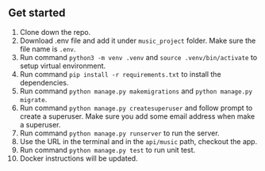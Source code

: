 ## Get started

1. Clone down the repo.
2. Download .env file and add it under `music_project` folder. Make sure the file name is `.env`.
3. Run command `python3 -m venv .venv` and `source .venv/bin/activate` to setup virtual environment.
4. Run command `pip install -r requirements.txt` to install the dependencies.
5. Run command `python manage.py makemigrations` and `python manage.py migrate`.
6. Run command `python manage.py createsuperuser` and follow prompt to create a superuser. Make sure you add some email address when make a superuser.
7. Run command `python manage.py runserver` to run the server.
8. Use the URL in the terminal and in the `api/music` path, checkout the app.
9. Run command `python manage.py test` to run unit test.
10. Docker instructions will be updated.
